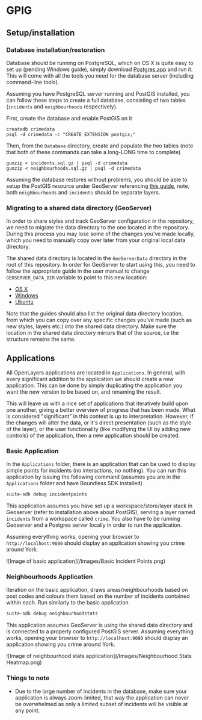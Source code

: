 # GPIG

## Setup/installation

### Database installation/restoration

Database should be running on PostgreSQL, which on OS X is quite easy to set up (pending Windows guide), simply download [Postgres.app](https://github.com/PostgresApp/PostgresApp/releases) and run it. This will come with all the tools you need for the database server (including command-line tools).

Assuming you have PostgreSQL server running and PostGIS installed, you can follow these steps to create a full database, consisting of two tables (`incidents` and `neighbourhoods` respectively).

First, create the database and enable PostGIS on it

```
createdb crimedata
psql -d crimedata -c "CREATE EXTENSION postgis;"
```

Then, from the `Database` directory, create and populate the two tables (note that both of these commands can take a long-LONG time to complete)

```
gunzip < incidents.sql.gz | psql -d crimedata
gunzip < neighbourhoods.sql.gz | psql -d crimedata
```

Assuming the database restores without problems, you should be able to setup the PostGIS resource under GeoServer referencing [this guide](http://docs.geoserver.org/stable/en/user/data/database/postgis.html), note, both `neighbourhoods` and `incidents` should be separate layers.

### Migrating to a shared data directory (GeoServer)

In order to share styles and track GeoServer configuration in the repository, we need to migrate the data directory to the one located in the repository. During this process you may lose some of the changes you've made locally, which you need to manually copy over later from your original local data directory.

The shared data directory is located in the `GeoServerData` directory in the root of this repository. In order for GeoServer to start using this, you need to follow the appropriate guide in the user manual to change `GEOSERVER_DATA_DIR` variable to point to this new location:

* [OS X](http://suite.opengeo.org/opengeo-docs/intro/installation/mac/postinstall.html#geoserver-data-directory)
* [Windows](http://suite.opengeo.org/opengeo-docs/intro/installation/windows/postinstall.html#geoserver-data-directory)
* [Ubuntu](http://suite.opengeo.org/opengeo-docs/intro/installation/ubuntu/postinstall.html#geoserver-data-directory)

Note that the guides should also list the original data directory location, from which you can copy over any specific changes you've made (such as new styles, layers etc.) into the shared data directory. Make sure the location in the shared data directory mirrors that of the source, i.e the structure remains the same.

## Applications

All OpenLayers applications are located in `Applications`. In general, with every significant addition to the application we should create a new application. This can be done by simply duplicating the application you want the new version to be based on, and renaming the result.

This will leave us with a nice set of applications that iteratively build upon one another, giving a better overview of progress that has been made. What is considered "significant" in this context is up to interpretation. However, if the changes will alter the data, or it's direct presentation (such as the style of the layer), or the user functionality (like modifying the UI by adding new controls) of the application, then a new application should be created.

### Basic Application

In the `Applications` folder, there is an application that can be used to display simple points for incidents (no interactions, no nothing). You can run this application by issuing the following command (assumes you are in the `Applications` folder and have Boundless SDK installed)

```bash
suite-sdk debug incidentpoints
```

This application assumes you have set up a workspace/store/layer stack in Geoserver (refer to installation above about PostGIS), serving a layer named `incidents` from a workspace called `crime`. You also have to be running Geoserver and a Postgres server locally in order to run the application.

Assuming everything works, opening your browser to `http://localhost:9080` should display an application showing you crime around York.

![Image of basic application](/Images/Basic Incident Points.png)

### Neighbourhoods Application

Iteration on the basic application, draws areas/neighbourhoods based on post codes and colours them based on the number of incidents contained within each. Run similarly to the basic application

```bash
suite-sdk debug neighbourhoodstats
```

This application assumes GeoServer is using the shared data directory and is connected to a properly configured PostGIS server. Assuming everything works, opening your browser to `http://localhost:9080` should display an application showing you crime around York.

![Image of neighbourhood stats application](/Images/Neighbourhood Stats Heatmap.png)

### Things to note

* Due to the large number of incidents in the database, make sure your application is always zoom-limited, that way the application can never be overwhelmed as only a limited subset of incidents will be visible at any point.
